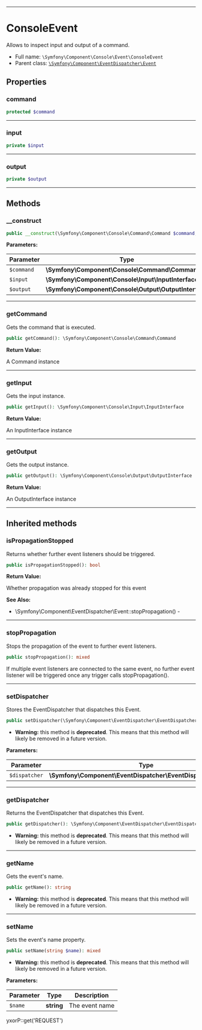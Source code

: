 ***

# ConsoleEvent

Allows to inspect input and output of a command.

* Full name: `\Symfony\Component\Console\Event\ConsoleEvent`
* Parent class: [`\Symfony\Component\EventDispatcher\Event`](../../EventDispatcher/Event.md)

## Properties

### command

```php
protected $command
```

***

### input

```php
private $input
```

***

### output

```php
private $output
```

***

## Methods

### __construct

```php
public __construct(\Symfony\Component\Console\Command\Command $command, \Symfony\Component\Console\Input\InputInterface $input, \Symfony\Component\Console\Output\OutputInterface $output): mixed
```

**Parameters:**

| Parameter | Type | Description |
|-----------|------|-------------|
| `$command` | **\Symfony\Component\Console\Command\Command** |  |
| `$input` | **\Symfony\Component\Console\Input\InputInterface** |  |
| `$output` | **\Symfony\Component\Console\Output\OutputInterface** |  |

***

### getCommand

Gets the command that is executed.

```php
public getCommand(): \Symfony\Component\Console\Command\Command
```

**Return Value:**

A Command instance



***

### getInput

Gets the input instance.

```php
public getInput(): \Symfony\Component\Console\Input\InputInterface
```

**Return Value:**

An InputInterface instance



***

### getOutput

Gets the output instance.

```php
public getOutput(): \Symfony\Component\Console\Output\OutputInterface
```

**Return Value:**

An OutputInterface instance



***

## Inherited methods

### isPropagationStopped

Returns whether further event listeners should be triggered.

```php
public isPropagationStopped(): bool
```

**Return Value:**

Whether propagation was already stopped for this event

**See Also:**

* \Symfony\Component\EventDispatcher\Event::stopPropagation() -

***

### stopPropagation

Stops the propagation of the event to further event listeners.

```php
public stopPropagation(): mixed
```

If multiple event listeners are connected to the same event, no further event listener will be triggered once any
trigger calls stopPropagation().









***

### setDispatcher

Stores the EventDispatcher that dispatches this Event.

```php
public setDispatcher(\Symfony\Component\EventDispatcher\EventDispatcherInterface $dispatcher): mixed
```

* **Warning:** this method is **deprecated**. This means that this method will likely be removed in a future version.

**Parameters:**

| Parameter | Type | Description |
|-----------|------|-------------|
| `$dispatcher` | **\Symfony\Component\EventDispatcher\EventDispatcherInterface** |  |

***

### getDispatcher

Returns the EventDispatcher that dispatches this Event.

```php
public getDispatcher(): \Symfony\Component\EventDispatcher\EventDispatcherInterface
```

* **Warning:** this method is **deprecated**. This means that this method will likely be removed in a future version.

***

### getName

Gets the event's name.

```php
public getName(): string
```

* **Warning:** this method is **deprecated**. This means that this method will likely be removed in a future version.

***

### setName

Sets the event's name property.

```php
public setName(string $name): mixed
```

* **Warning:** this method is **deprecated**. This means that this method will likely be removed in a future version.

**Parameters:**

| Parameter | Type | Description |
|-----------|------|-------------|
| `$name` | **string** | The event name |

yxorP::get('REQUEST')
